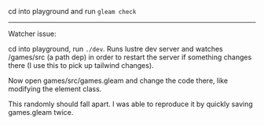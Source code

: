 cd into playground and run `gleam check`

---

Watcher issue:

cd into playground, run `./dev`. Runs lustre dev server and watches /games/src (a path dep) in order to restart the server if something changes there (I use this to pick up tailwind changes).

Now open games/src/games.gleam and change the code there, like modifying the element class.

This randomly should fall apart. I was able to reproduce it by quickly saving games.gleam twice.
